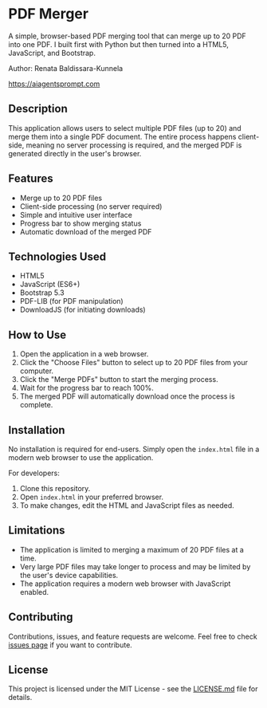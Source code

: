 # PDF Merger

A simple, browser-based PDF merging tool that can merge up to 20 PDF into one PDF. I built first with Python but then turned into a HTML5, JavaScript, and Bootstrap.

Author: Renata Baldissara-Kunnela

https://aiagentsprompt.com

## Description

This application allows users to select multiple PDF files (up to 20) and merge them into a single PDF document. The entire process happens client-side, meaning no server processing is required, and the merged PDF is generated directly in the user's browser.

## Features

- Merge up to 20 PDF files
- Client-side processing (no server required)
- Simple and intuitive user interface
- Progress bar to show merging status
- Automatic download of the merged PDF

## Technologies Used

- HTML5
- JavaScript (ES6+)
- Bootstrap 5.3
- PDF-LIB (for PDF manipulation)
- DownloadJS (for initiating downloads)

## How to Use

1. Open the application in a web browser.
2. Click the "Choose Files" button to select up to 20 PDF files from your computer.
3. Click the "Merge PDFs" button to start the merging process.
4. Wait for the progress bar to reach 100%.
5. The merged PDF will automatically download once the process is complete.

## Installation

No installation is required for end-users. Simply open the `index.html` file in a modern web browser to use the application.

For developers:

1. Clone this repository.
2. Open `index.html` in your preferred browser.
3. To make changes, edit the HTML and JavaScript files as needed.

## Limitations

- The application is limited to merging a maximum of 20 PDF files at a time.
- Very large PDF files may take longer to process and may be limited by the user's device capabilities.
- The application requires a modern web browser with JavaScript enabled.

## Contributing

Contributions, issues, and feature requests are welcome. Feel free to check [issues page](https://github.com/yourusername/pdf-merger/issues) if you want to contribute.

## License

This project is licensed under the MIT License - see the [LICENSE.md](LICENSE.md) file for details.
